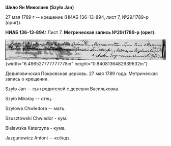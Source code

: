 **Шило Ян Миколаев (Szyło Jan)**

27 мая 1789 г -- крещение (НИАБ 136-13-894, лист 7, №29/1789-р (ориг)).

**НИАБ 136-13-894:** Лист 7. **Метрическая запись №29/1789-р (ориг).**

![](./media/a942003ba172f374fca5f61f00a10fe3b891ea36.png){width="6.496527777777778in"
height="0.8408136482939632in"}

Дедиловичская Покровская церковь. 27 мая 1789 года. Метрическая запись о
крещении.

Szyło Jan -- сын родителей с деревни Васильковка.

Szyło Mikołay -- отец.

Szyłowa Chwiedora -- мать.

Szusztowski Chwiedor - кум.

Bielawska Katerzyna - кума.

Jazgunowicz Antoni -- ксёндз.
